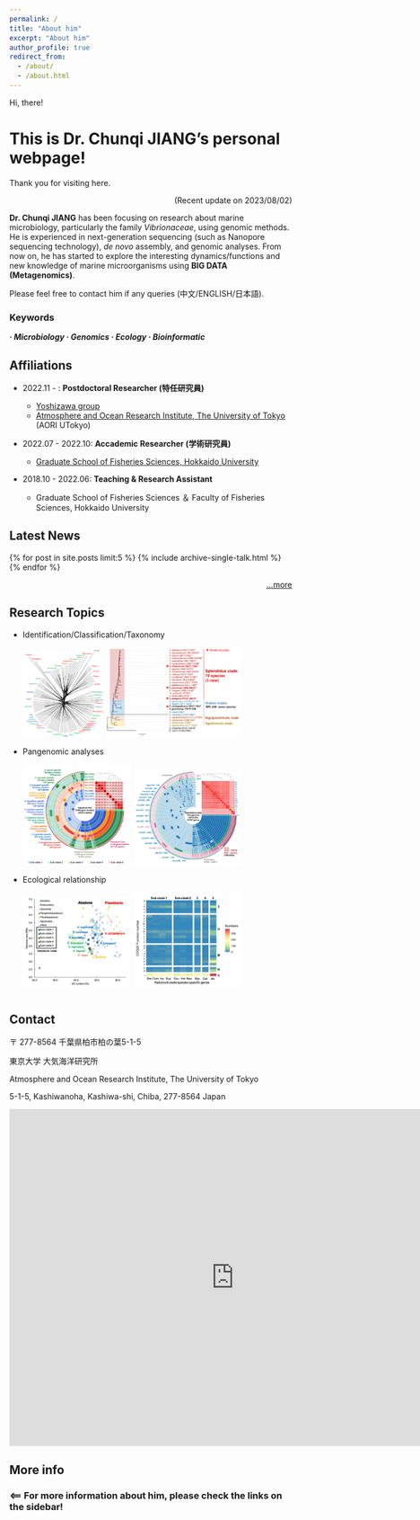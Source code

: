 ```yaml
---
permalink: /
title: "About him"
excerpt: "About him"
author_profile: true
redirect_from: 
  - /about/
  - /about.html
---
```


Hi, there! 

# This is Dr. Chunqi JIANG’s personal webpage!

Thank you for visiting here. 

<p align="right"> (Recent update on 2023/08/02) </p>

**Dr. Chunqi JIANG** has been focusing on research about marine microbiology, particularly the family *Vibrionaceae*, using genomic methods. He is experienced in next-generation sequencing (such as Nanopore sequencing technology), *de novo* assembly, and genomic analyses. From now on, he has started to explore the interesting dynamics/functions and new knowledge of marine microorganisms using **BIG DATA (Metagenomics)**. 

Please feel free to contact him if any queries (中文/ENGLISH/日本語). 

### Keywords
***· Microbiology       · Genomics     · Ecology   · Bioinformatic***

## Affiliations
* 2022.11 -        : **Postdoctoral Researcher (特任研究員)**
  * [Yoshizawa group](https://genedynamics.aori.u-tokyo.ac.jp/en/vision/)
  * [Atmosphere and Ocean Research Institute, The University of Tokyo](https://www.aori.u-tokyo.ac.jp/) (AORI UTokyo)

* 2022.07 - 2022.10: **Accademic Researcher (学術研究員)**
  * [Graduate School of Fisheries Sciences, Hokkaido University](https://www2.fish.hokudai.ac.jp/)

* 2018.10 - 2022.06: **Teaching & Research Assistant**
  * Graduate School of Fisheries Sciences ＆ Faculty of Fisheries Sciences, Hokkaido University


## Latest News
{% for post in site.posts limit:5 %}
    {% include archive-single-talk.html %}
{% endfor %}

<p align="right">
  <a href="https://chunqijiang.github.io/year-archive/" >...more </a>
</p>


## Research Topics
  * Identification/Classification/Taxonomy
    <div style="display: flex; justify-content: center; align-items: center;">
      <p>
      <img src='/images/research/research-01.png' width="30%" />
      <img src='/images/research/research-02.png' width="50%" />
      </p>
    </div>
  * Pangenomic analyses
    <div style="display: flex; justify-content: center; align-items: center;">
      <p>
      <img src='/images/research/research-03.png' width="40%" />
      <img src='/images/research/research-04.png' width="40%" />
      </p>
    </div>
  * Ecological relationship
    <div style="display: flex; justify-content: center; align-items: center;">
      <p>
      <img src='/images/research/research-05.png' width="40%" />
      <img src='/images/research/research-06.png' width="40%" />
      </p>
    </div>

## Contact
〒 277-8564 千葉県柏市柏の葉5-1-5

東京大学 大気海洋研究所

Atmosphere and Ocean Research Institute, The University of Tokyo

5-1-5, Kashiwanoha, Kashiwa-shi, Chiba, 277-8564 Japan

<iframe src="https://www.google.com/maps/embed?pb=!1m18!1m12!1m3!1d6463.822748595619!2d139.93297059999998!3d35.9001862!2m3!1f0!2f0!3f0!3m2!1i1024!2i768!4f13.1!3m3!1m2!1s0x5f8674dbc6534f65%3A0xdc3139354b7c396b!2sAtmosphere%20and%20Ocean%20Research%20Institute%2C%20The%20University%20of%20Tokyo!5e0!3m2!1sen!2sjp!4v1678844783188!5m2!1sen!2sjp" width="800" height="600" align="center" style="border:0;" allowfullscreen="" loading="lazy" referrerpolicy="no-referrer-when-downgrade"></iframe>

## More info
### <== For more information about him, please check the links on the sidebar!
